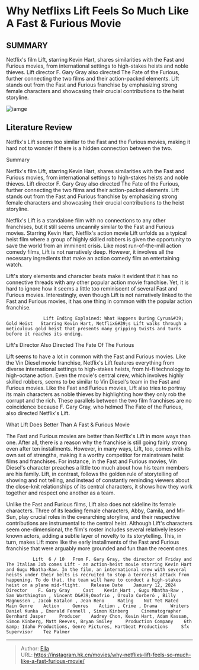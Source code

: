 # Why Netflixs Lift Feels So Much Like A Fast &amp; Furious Movie


## SUMMARY 



  Netflix&#39;s film Lift, starring Kevin Hart, shares similarities with the Fast and Furious movies, from international settings to high-stakes heists and noble thieves.   Lift director F. Gary Gray also directed The Fate of the Furious, further connecting the two films and their action-packed elements.   Lift stands out from the Fast and Furious franchise by emphasizing strong female characters and showcasing their crucial contributions to the heist storyline.  

![iamge](https://static1.srcdn.com/wordpress/wp-content/uploads/2024/01/kevin-hart-as-cyrus-from-lift-vin-diesel-as-dominic-toretto-from-fast-and-furious.jpg)

## Literature Review

Netflix&#39;s Lift seems too similar to the Fast and the Furious movies, making it hard not to wonder if there is a hidden connection between the two.





Summary

  Netflix&#39;s film Lift, starring Kevin Hart, shares similarities with the Fast and Furious movies, from international settings to high-stakes heists and noble thieves.   Lift director F. Gary Gray also directed The Fate of the Furious, further connecting the two films and their action-packed elements.   Lift stands out from the Fast and Furious franchise by emphasizing strong female characters and showcasing their crucial contributions to the heist storyline.  







Netflix&#39;s Lift is a standalone film with no connections to any other franchises, but it still seems uncannily similar to the Fast and Furious movies. Starring Kevin Hart, Netflix&#39;s action movie Lift unfolds as a typical heist film where a group of highly skilled robbers is given the opportunity to save the world from an imminent crisis. Like most run-of-the-mill action comedy films, Lift is not narratively deep. However, it involves all the necessary ingredients that make an action comedy film an entertaining watch.

Lift&#39;s story elements and character beats make it evident that it has no connective threads with any other popular action movie franchise. Yet, it is hard to ignore how it seems a little too reminiscent of several Fast and Furious movies. Interestingly, even though Lift is not narratively linked to the Fast and Furious movies, it has one thing in common with the popular action franchise.

                  Lift Ending Explained: What Happens During Cyrus&#39; Gold Heist   Starring Kevin Hart, Netflix&#39;s Lift walks through a meticulous gold heist that presents many gripping twists and turns before it reaches its ending.   





 Lift&#39;s Director Also Directed The Fate Of The Furious 
         

Lift seems to have a lot in common with the Fast and Furious movies. Like the Vin Diesel movie franchise, Netflix&#39;s Lift features everything from diverse international settings to high-stakes heists, from hi-fi technology to high-octane action. Even the movie&#39;s central crew, which involves highly skilled robbers, seems to be similar to Vin Diesel&#39;s team in the Fast and Furious movies. Like the Fast and Furious movies, Lift also tries to portray its main characters as noble thieves by highlighting how they only rob the corrupt and the rich. These parallels between the two film franchises are no coincidence because F. Gary Gray, who helmed The Fate of the Furious, also directed Netflix&#39;s Lift.



 What Lift Does Better Than A Fast &amp; Furious Movie 
          




The Fast and Furious movies are better than Netflix&#39;s Lift in more ways than one. After all, there is a reason why the franchise is still going fairly strong even after ten installments. However, in many ways, Lift, too, comes with its own set of strengths, making it a worthy competitor for mainstream heist films and franchises. For instance, in the Fast and Furious movies, Vin Diesel&#39;s character preaches a little too much about how his team members are his family. Lift, in contrast, follows the golden rule of storytelling of showing and not telling, and instead of constantly reminding viewers about the close-knit relationships of its central characters, it shows how they work together and respect one another as a team.

Unlike the Fast and Furious films, Lift also does not sideline its female characters. Three of its leading female characters, Abby, Camila, and Mi-Sun, play crucial roles in the overarching storyline, and their respective contributions are instrumental to the central heist. Although Lift&#39;s characters seem one-dimensional, the film&#39;s roster includes several relatively lesser-known actors, adding a subtle layer of novelty to its storytelling. This, in turn, makes Lift more like the early installments of the Fast and Furious franchise that were arguably more grounded and fun than the recent ones.




              Lift  6 / 10   From F. Gary Gray, the director of Friday and The Italian Job comes Lift - an action-heist movie starring Kevin Hart and Gugu Mbatha-Raw. In the film, an international crew with several heists under their belts is recruited to stop a terrorist attack from happening. To do that, the team will have to conduct a high-stakes heist on a plane mid-flight.    Release Date    January 12, 2024     Director    F. Gary Gray     Cast    Kevin Hart , Gugu Mbatha-Raw , Sam Worthington , Vincent D&#39;Onofrio , Úrsula Corberó , Billy Magnussen , Jacob Batalon , Jean Reno     Rating    Not Yet Rated     Main Genre    Action     Genres    Action , Crime , Drama     Writers    Daniel Kunka , Emerald Fennell , Simon Kinberg     Cinematographer    Bernhard Jasper     Producer    Audrey Chon, Kevin Hart, Adam Kassan, Simon Kinberg, Matt Reeves, Bryan Smiley     Production Company    6th &amp; Idaho Productions, Genre Pictures, Hartbeat Productions     Sfx Supervisor    Tez Palmer      


---

> Author: [Ella](https://instagram.hk.cn/)  
> URL: https://instagram.hk.cn/movies/why-netflixs-lift-feels-so-much-like-a-fast-furious-movie/  

